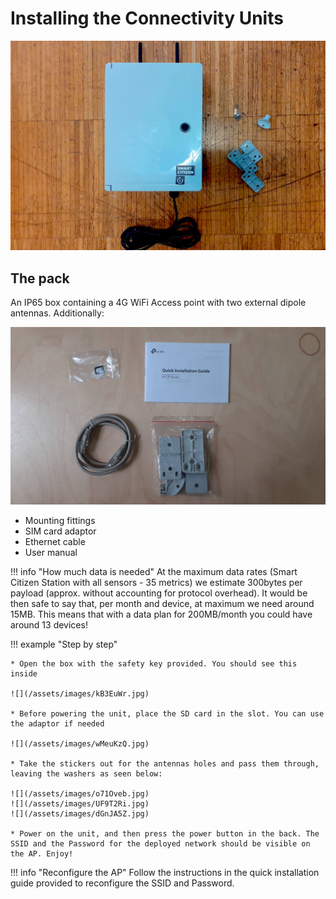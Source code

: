 # Installing the Connectivity Units

![](/assets/images/y9ap4LK.jpg)

## The pack

An IP65 box containing a 4G WiFi Access point with two external dipole antennas. Additionally:

![](/assets/images/8UW78Ey.jpg)

- Mounting fittings
- SIM card adaptor
- Ethernet cable
- User manual

!!! info "How much data is needed"
    At the maximum data rates (Smart Citizen Station with all sensors - 35 metrics) we estimate 300bytes per payload (approx. without accounting for protocol overhead). It would be then safe to say that, per month and device, at maximum we need around 15MB. This means that with a data plan for 200MB/month you could have around 13 devices! 

!!! example "Step by step"

    * Open the box with the safety key provided. You should see this inside

    ![](/assets/images/kB3EuWr.jpg)

    * Before powering the unit, place the SD card in the slot. You can use the adaptor if needed

    ![](/assets/images/wMeuKzQ.jpg)

    * Take the stickers out for the antennas holes and pass them through, leaving the washers as seen below:

    ![](/assets/images/o71Oveb.jpg)
    ![](/assets/images/UF9T2Ri.jpg)
    ![](/assets/images/dGnJA5Z.jpg)

    * Power on the unit, and then press the power button in the back. The SSID and the Password for the deployed network should be visible on the AP. Enjoy!

!!! info "Reconfigure the AP"
    Follow the instructions in the quick installation guide provided to reconfigure the SSID and Password.
